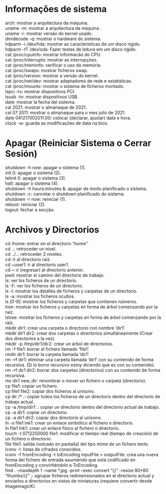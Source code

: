 # Informações de sistema

arch: mostrar a arquitectura da máquina.<br>
uname -m: mostrar a arquitectura da máquina .<br>
uname -r: mostrar versão do kernel usado.<br>
dmidecode -q: mostrar o hardware do sistema.<br>
hdparm -i /dev/hda: mostrar as características de um disco rigido.<br>
hdparm -tT /dev/sda: Fazer testes de leitura em um disco rigido.<br>
cat /proc/cpuinfo: mostrar informacão do CPU.<br>
cat /proc/interrupts: mostrar as interrupções.<br>
cat /proc/meminfo: verificar o uso da memória.<br>
cat /proc/swaps: mostrar ficheros swap.<br>
cat /proc/version: mostrar a versão do kernel.<br>
cat /proc/net/dev: mostrar adaptadores de rede e estatísticas.<br>
cat /proc/mounts: mostrar o sistema de ficheros montado.<br>
lspci -tv: mostrar dispositivos PCI.<br>
lsusb -tv: mostrar dispositivos USB.<br>
date: mostrar la fecha del sistema.<br>
cal 2021: mostrar o almanaque de 2021.<br>
cal 07 2011: mostrar o almanaque para o mes julio de 2021.<br>
date 041217002011.00: colocar (declarar, ajustar) data e hora.<br>
clock -w: guarda as modificações de data na bios.<br>

# Apagar (Reiniciar Sistema o Cerrar Sesión)

shutdown -h now: apagar o sistema (1).<br>
init 0: apagar o sistema (2).<br>
telinit 0: apagar o sistema (3).<br>
halt: apagar o sistema (4).<br>
shutdown -h hours:minutes &: apagar de modo planificado o sistema.<br>
shutdown -c: cancelar o shutdown planificado do sistema.<br>
shutdown -r now: reiniciar (1).<br>
reboot: reiniciar (2).<br>
logout: fechar a secção.<br>

# Archivos y Directorios

cd /home: entrar en el directorio “home”.<br>
cd ..: retroceder un nivel.<br>
cd ../..: retroceder 2 niveles.<br>
cd: ir al directorio raíz.<br>
cd ~user1: ir al directorio user1.<br>
cd –: ir (regresar) al directorio anterior.<br>
pwd: mostrar el camino del directorio de trabajo.<br>
ls: ver los ficheros de un directorio.<br>
ls -F: ver los ficheros de un directorio.<br>
ls -l: mostrar los detalles de ficheros y carpetas de un directorio.<br>
ls -a: mostrar los ficheros ocultos.<br>
ls *[0-9]*: mostrar los ficheros y carpetas que contienen números.<br>
tree: mostrar los ficheros y carpetas en forma de árbol comenzando por la raíz.<br>
lstree: mostrar los ficheros y carpetas en forma de árbol comenzando por la raíz.<br>
mkdir dir1: crear una carpeta o directorio con nombre ‘dir1’.<br>
mkdir dir1 dir2: crear dos carpetas o directorios simultáneamente (Crear dos directorios a la vez).<br>
mkdir -p /tmp/dir1/dir2: crear un árbol de directorios.<br>
rm -f file1: borrar el fichero llamado ‘file1’.<br>
rmdir dir1: borrar la carpeta llamada ‘dir1’.<br>
rm -rf dir1: eliminar una carpeta llamada ‘dir1’ con su contenido de forma recursiva. (Si lo borro recursivo estoy diciendo que es con su contenido).<br>
rm -rf dir1 dir2: borrar dos carpetas (directorios) con su contenido de forma recursiva.<br>
mv dir1 new_dir: renombrar o mover un fichero o carpeta (directorio).<br>
cp file1: copiar un fichero.<br>
cp file1 file2: copiar dos ficheros al unísono.<br>
cp dir /* .: copiar todos los ficheros de un directorio dentro del directorio de trabajo actual.<br>
cp -a /tmp/dir1 .: copiar un directorio dentro del directorio actual de trabajo.<br>
cp -a dir1: copiar un directorio.<br>
cp -a dir1 dir2: copiar dos directorio al unísono.<br>
ln -s file1 lnk1: crear un enlace simbólico al fichero o directorio.<br>
ln file1 lnk1: crear un enlace físico al fichero o directorio.<br>
touch -t 0712250000 file1: modificar el tiempo real (tiempo de creación) de un fichero o directorio.<br>
file file1: salida (volcado en pantalla) del tipo mime de un fichero texto.<br>
iconv -l: listas de cifrados conocidos.<br>
iconv -f fromEncoding -t toEncoding inputFile > outputFile: crea una nueva forma del fichero de entrada asumiendo que está codificado en fromEncoding y convirtiéndolo a ToEncoding.<br>
find . -maxdepth 1 -name *.jpg -print -exec convert ”{}” -resize 80×60 “thumbs/{}” \;: agrupar ficheros redimensionados en el directorio actual y enviarlos a directorios en vistas de miniaturas (requiere convertir desde ImagemagicK).<br>


